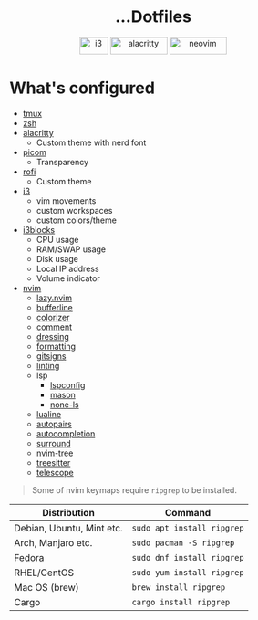 <h1 align="center">...Dotfiles</h1>

<div align="center">
    <img alt="i3" src="https://img.shields.io/badge/i3-gray?style=flat-square&logo=i3" width="50" height="30">
    <img alt="alacritty" src="https://img.shields.io/badge/alacritty-gray?style=flat-square&logo=alacritty" width="100" height="30">
    <img alt="neovim" src="https://img.shields.io/badge/neovim-gray?style=flat-square&logo=neovim" width="100" height="30">
</div>

# What's configured

- [tmux](.tmux.conf)
- [zsh](.zshrc)
- [alacritty](alacritty)
  - Custom theme with nerd font
- [picom](picom)
  - Transparency
- [rofi](rofi)
  - Custom theme
- [i3](i3)
  - vim movements
  - custom workspaces
  - custom colors/theme
- [i3blocks](i3blocks)
  - CPU usage
  - RAM/SWAP usage
  - Disk usage
  - Local IP address
  - Volume indicator
- [nvim](nvim)
  - [lazy.nvim](https://github.com/folke/lazy.nvim)
  - [bufferline](https://github.com/akinsho/bufferline.nvim)
  - [colorizer](https://github.com/norcalli/nvim-colorizer.lua)
  - [comment](https://github.com/numToStr/Comment.nvim)
  - [dressing](https://github.com/stevearc/dressing.nvim)
  - [formatting](https://github.com/mhartington/formatter.nvim)
  - [gitsigns](https://github.com/lewis6991/gitsigns.nvim)
  - [linting](https://github.com/mfussenegger/nvim-lint)
  - lsp
    - [lspconfig](https://github.com/neovim/nvim-lspconfig)
    - [mason](https://github.com/williamboman/mason.nvim)
    - [none-ls](https://github.com/nvimtools/none-ls.nvim)
  - [lualine](https://github.com/nvim-lualine/lualine.nvim)
  - [autopairs](https://github.com/windwp/nvim-autopairs)
  - [autocompletion](https://github.com/hrsh7th/nvim-cmp)
  - [surround](https://github.com/kylechui/nvim-surround)
  - [nvim-tree](https://github.com/nvim-tree/nvim-tree.lua)
  - [treesitter](https://github.com/nvim-treesitter/nvim-treesitter)
  - [telescope](https://github.com/nvim-telescope/telescope.nvim)

> Some of nvim keymaps require `ripgrep` to be installed.

| Distribution              | Command                    |
| ------------------------- | -------------------------- |
| Debian, Ubuntu, Mint etc. | `sudo apt install ripgrep` |
| Arch, Manjaro etc.        | `sudo pacman -S ripgrep`   |
| Fedora                    | `sudo dnf install ripgrep` |
| RHEL/CentOS               | `sudo yum install ripgrep` |
| Mac OS (brew)             | `brew install ripgrep`     |
| Cargo                     | `cargo install ripgrep`    |
